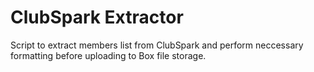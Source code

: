 # ClubSpark Extractor
Script to extract members list from ClubSpark and perform neccessary formatting before uploading to Box file storage.
